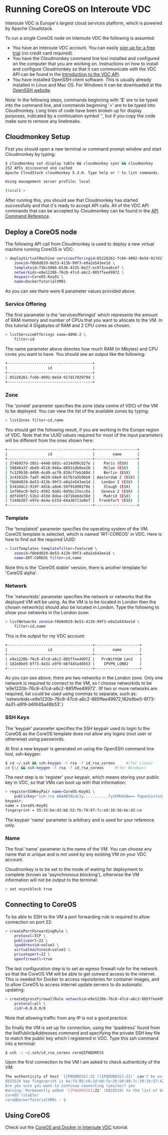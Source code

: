 # Running CoreOS on Interoute VDC

Interoute VDC is Europe's largest cloud services platform, which is powered by Apache Cloudstack.

To run a single CoreOS node on Interoute VDC the following is assumed:

* You have an Interoute VDC account. You can easily [sign up for a free trial](http://cloudstore.interoute.com/main/TryInterouteVDCFREE) (no credit card required).
* You have the  Cloudmonkey command line tool installed and configured on the computer that you are working on. Instructions on how to install and configure Cloudmonkey so that it can communicate with the VDC API can be found in the [Introduction to the VDC API](http://cloudstore.interoute.com/main/knowledge-centre/library/vdc-api-introduction-api).
* You have installed OpenSSH client software. This is usually already installed in Linux and Mac OS. For Windows it can be downloaded at the [OpenSSH website](http://www.openssh.com/).

Note: In the following steps, commands beginning with '$' are to be typed into the command line, and commands beginning '>' are to be typed into Cloudmonkey. Long lines of code have been broken up for display purposes, indicated by a continuation symbol '\', but if you copy the code make sure to remove any linebreaks. 

## Cloudmonkey Setup

First you should open a new terminal or command prompt window and start Cloudmonkey by typing:

```sh
$ cloudmonkey set display table && cloudmonkey sync && cloudmonkey
252 APIs discovered and cached
Apache CloudStack cloudmonkey 5.3.0. Type help or ? to list commands.

Using management server profile: local 

(local) >
```
After running this, you should see that Cloudmonkey has started successfully and that it's ready to accept API calls. All of the VDC API commands that can be accepted by Cloudmonkey can be found in the [API Command Reference](http://cloudstore.interoute.com/main/knowledge-centre/library/api-command-reference).

## Deploy a CoreOS node

The following API call from Cloudmonkey is used to deploy a new virtual machine running CoreOS in VDC:

```sh
> deployVirtualMachine serviceofferingid=85228261-fc66-4092-8e54-917d1702979d \
    zoneid=f6b0d029-8e53-413b-99f3-e0a2a543ee1d \
    templateid=73bc5066-b536-4325-8e27-ec873cea6ce7 \
    networkids=e9e1220b-76c8-47cd-a6c2-885ffee49972 \
    keypair=CoreOS-Key01 \
    name=DockerTutorialVM01
```
As you can see there were 6 parameter values provided above. 

### Service Offering

The first parameter is the 'serviceofferingid' which represents the amount of RAM memory and number of CPUs that you want to allocate to the VM. In this tutorial 4 Gigabytes of RAM and 2 CPU cores as chosen.

```sh
> listServiceOfferings name=4096-2 \
    filter=id
```
The name parameter above denotes how much RAM (in Mbytes) and CPU cores you want to have. You should see an output like the following:

```sh
+--------------------------------------+
|                  id                  |
+--------------------------------------+
| 85228261-fc66-4092-8e54-917d1702979d |
+--------------------------------------+
```

### Zone

The 'zoneid' parameter specifies the zone (data centre of VDC) of the VM to be deployed. You can view the list of the available zones by typing:

```sh
> listZones filter=id,name
```
You should get the following result, if you are working in the Europe region of VDC. Note that the UUID values required for most of the input parameters will be different from the ones shown here: 

```sh
+--------------------------------------+-------------------+
|                  id                  |        name       |
+--------------------------------------+-------------------+
| 374b937d-2051-4440-b02c-a314dd9cb27e |    Paris (ESX)    |
| 58848a37-db49-4518-946a-88911db0ee2b |    Milan (ESX)    |
| fc129b38-d490-4cd9-acf8-838cf7eb168d |    Berlin (ESX)   |
| 3c43b32b-fadf-4629-b8e9-61fb7a5b9bb8 | Amsterdam 2 (ESX) |
| f6b0d029-8e53-413b-99f3-e0a2a543ee1d |   London 2 (ESX)  |
| 5343ddc2-919f-4d1b-a8e6-59f91d901f8e |    Slough (ESX)   |
| 1ef96ec0-9e51-4502-9a81-045bc37ecc0a |   Geneva 2 (ESX)  |
| ddf450f2-51b2-433d-8dea-c871be6de38d |    Madrid (ESX)   |
| 7144b207-e97e-4e4a-b15d-64a30711e0e7 |  Frankfurt (ESX)  |
+--------------------------------------+-------------------+
```

### Template

The 'templateid' parameter specifies the operating system of the VM. CoreOS template is selected, which is named 'IRT-COREOS' in VDC. Here is how to find out the required UUID:

```sh
> listTemplates templatefilter=featured \
    zoneid=f6b0d029-8e53-413b-99f3-e0a2a543ee1d \
    name=IRT-COREOS filter=id,name
```  

Note this is the 'CoreOS stable' version, there is another template for 'CoreOS alpha'.

### Network

The 'networkids' parameter specifies the network or networks that the deployed VM will be using. As the VM is to be located in London then the chosen network(s) should also be located in London. Type the following to show your networks in the London zone:

```sh
> listNetworks zoneid=f6b0d029-8e53-413b-99f3-e0a2a543ee1d \
    filter=id,name
``` 

This is the output for my VDC account:

```sh
+--------------------------------------+--------------------+
|                  id                  |        name        |
+--------------------------------------+--------------------+
| e9e1220b-76c8-47cd-a6c2-885ffee49972 |   PrvWithGW Lon2   |
| 182e8be5-6f73-4a31-a9f9-b6f445a46b53 |    IPVPN_LON02     |
+--------------------------------------+--------------------+
```

As you can see above, there are two networks in the London zone. Only one network is required to connect to the VM, so I choose networkids to be 'e9e1220b-76c8-47cd-a6c2-885ffee49972'. (If two or more networks are required, list could be used using commas to separate, such as: 'networkids=e9e1220b-76c8-47cd-a6c2-885ffee49972,182e8be5-6f73-4a31-a9f9-b6f445a46b53'.)

### SSH Keys

The 'keypair' parameter specifies the SSH keypair used to login to the CoreOS as the CoreOS template does not allow any logins (root user or otherwise) using passwords.

At first a new keypair is generated on using the OpenSSH command line tool, ssh-keygen:

```sh
$ cd ~/.ssh && ssh-keygen -t rsa -f id_rsa_coreos     #(for Linux)
cd C:/ && ssh-keygen -t rsa -f id_rsa_coreos     #(for Windows)
``` 
The next step is to 'register' your keypair, which means storing your public key in VDC, so that VMs can boot up with that information:


```sh
> registerSSHKeyPair name=CoreOS-Key01 \
    publickey="ssh-rsa AAAAB3NzaC1y...........fyskMb4oBw== PapanCostas@interoute.com"
keypair:
name = CoreOS-Key01
fingerprint = 55:33:b4:d3:b6:52:fb:79:97:fc:e8:16:58:6e:42:ce
```

The keypair 'name' parameter is arbitrary and is used for your reference only.

### Name

The final 'name' parameter is the name of the VM. You can choose any name that is unique and is not used by any existing VM on your VDC account. 

Cloudmonkey is to be set to the mode of waiting for deployment to complete (known as 'asynchronous blocking'), otherwise the VM information will not be output to the terminal:

```sh
> set asyncblock true
```

## Connecting to CoreOS

To be able to SSH to the VM a port forwarding rule is required to allow connection on port 22:

```sh
> createPortForwardingRule \
    protocol=TCP \
    publicport=22 \
    ipaddressid=value1 \
    virtualmachineid=value2 \
    privateport=22 \
    openfirewall=true
```
The last configuration step is to set an egress firewall rule for the network so that the CoreOS VM will be able to get outward access to the internet. This is needed for Docker to access repositories for container images, and to allow CoreOS to access internet update servers to do automatic updating:


```sh
> createEgressFirewallRule networkid=e9e1220b-76c8-47cd-a6c2-885ffee49972 \
    protocol=all \
    cidr=0.0.0.0/0
```

Note that allowing traffic from any IP is not a good practice.

So finally the VM is set up for connection, using the 'ipaddress' found from the listPublicIpAddresses command and specifying the private SSH key file to match the public key which I registered in VDC. Type this ssh command into a terminal:


```sh
$ ssh -i ~/.ssh/id_rsa_coreos core@IPADDRESS
```

Upon the first connection to the VM I am asked to check authenticity of the VM:

```sh
The authenticity of host '[IPADDRESS]:22 ([IPADDRESS]:22)' can't be established.
ED25519 key fingerprint is 4a:f4:85:c0:1d:e0:fa:26:94:89:7c:39:1b:57:42:d2.
Are you sure you want to continue connecting (yes/no)? yes
Warning: Permanently added '[IPADDRESS]:22' (ED25519) to the list of known hosts.
CoreOS (stable)
core@DockerTutorialVM01 ~ $
```
## Using CoreOS

Check out the [CoreOS and Docker in Interoute VDC](http://cloudstore.interoute.com/main/knowledge-centre/blog/coreos-docker-vdc-part2) tutorial.

